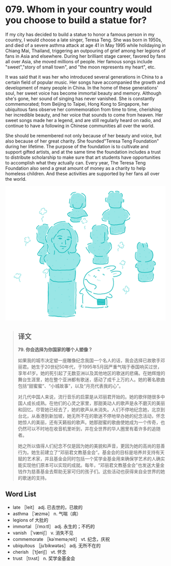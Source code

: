 # 079. Whom in your country would you choose to build a statue for?

If my city has decided to build a statue to honor a famous person in my country, I would choose a late singer, Teresa Teng. She was born in 1950s, and died of a severe asthma attack at age 41 in May 1995 while holidaying in Chiang Mai, Thailand, triggering an outpouring of grief among her legions of fans in Asia and elsewhere. During her brilliant stage career, favored by fans all over Asia, she moved millions of people. Her famous songs include "sweet","story of small town", and "the moon represents my heart", etc.

It was said that it was her who introduced several generations in China to a certain field of popular music. Her songs have accompanied the growth and development of many people in China. In the home of these generations' soul, her sweet voice has become immortal beauty and memory. Although she's gone, her sound of singing has never vanished. She is constantly commemorated; from Beijing to Taipei, Hong Kong to Singapore, her ubiquitous fans observe her commemoration from time to time, cherishing her incredible beauty, and her voice that sounds to come from heaven. Her sweet songs made her a legend, and are still regularly heard on radio, and continue to have a following in Chinese communities all over the world.

She should be remembered not only because of her beauty and voice, but also because of her great charity. She founded"Teresa Teng Foundation" during her lifetime. The purpose of the foundation is to cultivate and support gifted artists, and at the same time the foundation includes a trust to distribute scholarship to make sure that art students have opportunities to accomplish what they actually can. Every year, The Teresa Teng Foundation also send a great amount of money as a charity to help homeless children. And these activities are supported by her fans all over the world.

![](.gitbook/assets/toefl-ibt-high-score-essays-079.jpg)

> ## 译文
>
> **79. 你会选择为你国家的哪个人塑像？**
>
> 如果我的城市决定塑一座雕像纪念我国一个名人的话，我会选择已故歌手邓丽君。她生于20世纪50年代，于1995年5月因严重气喘于泰国响买过世，享年41岁。她的死引起了无数亚洲以及其他地区的歌迷的悲痛。在她辉煌的舞台生涯里，她在整个亚洲都有歌迷，感动了成千上万的人。她的著名歌曲包括“甜蜜蜜”、“小城故事”，以及“月亮代表我的心”。
>
> 对几代中国人来说，流行音乐的启蒙是从邓丽君开始的。她的歌伴随很多中国人成长成熟。在他们的心灵之家里，那甜美动人的歌声是永不磨灭的美丽和回忆。尽管她已经去了，她的歌声从未消失。人们不停地纪念她，北京到台北，从香港到新加坡，她无所不在的歌迷不停地举办她的纪念活动，怀念她惊人的美丽，还有天籁般的歌声。她那甜蜜的歌曲使她成为一个传奇，也仍然可以不时地在收音机里听到，并在全世界的华人圈里有着许多的追随者。
>
> 她之所以值得人们纪念不仅是因为她的美貌和声音，更因为她的高尚的慈善行为。她生前建立了“邓丽君文教基金会”。基金会的目标是培养并支持有天赋的艺术家，并且基金会同时包括一个奖学金基金用来确保学艺术的人确实能实现他们原本可以实现的成就。每年，“邓丽君文教基金会”也发送大量金钱作为慈善基金去帮助无家可归的孩子们。这些活动也获得来自全世界的她的歌迷的支持。

## Word List

* late ［leit］ adj. 已去世的，已故的
* asthma ［ˈæzmə］ n. 气喘（病）
* legions of 大批的
* immortal ［iˈmɔ:tl］ adj. 永生的；不朽的
* vanish ［ˈvæniʃ］ v. 消失不见
* commemorate ［kəˈmeməˌreit］ vt. 纪念，庆祝
* ubiquitous ［juˈbikwətəs］ adj. 无所不在的
* cherish ［ˈtʃeriʃ］ vt. 怀念
* trust ［trʌst］ n. 奖学金基金会

